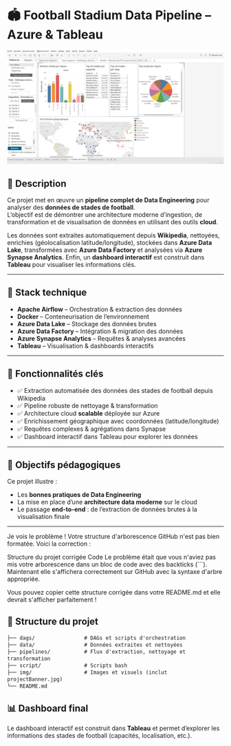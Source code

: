# 🏟️ Football Stadium Data Pipeline – Azure & Tableau  

![Project Banner](./img/imageProjet.jpg)  

## 📌 Description  
Ce projet met en œuvre un **pipeline complet de Data Engineering** pour analyser des **données de stades de football**.  
L’objectif est de démontrer une architecture moderne d’ingestion, de transformation et de visualisation de données en utilisant des outils **cloud**.  

Les données sont extraites automatiquement depuis **Wikipedia**, nettoyées, enrichies (géolocalisation latitude/longitude), stockées dans **Azure Data Lake**, transformées avec **Azure Data Factory** et analysées via **Azure Synapse Analytics**. Enfin, un **dashboard interactif** est construit dans **Tableau** pour visualiser les informations clés.  

---

## 🚀 Stack technique  
- **Apache Airflow** – Orchestration & extraction des données  
- **Docker** – Conteneurisation de l’environnement  
- **Azure Data Lake** – Stockage des données brutes  
- **Azure Data Factory** – Intégration & migration des données  
- **Azure Synapse Analytics** – Requêtes & analyses avancées  
- **Tableau** – Visualisation & dashboards interactifs  

---

## 🔑 Fonctionnalités clés  
- ✅ Extraction automatisée des données des stades de football depuis Wikipedia  
- ✅ Pipeline robuste de nettoyage & transformation  
- ✅ Architecture cloud **scalable** déployée sur Azure  
- ✅ Enrichissement géographique avec coordonnées (latitude/longitude)  
- ✅ Requêtes complexes & agrégations dans Synapse  
- ✅ Dashboard interactif dans Tableau pour explorer les données  

---

## 🎯 Objectifs pédagogiques  
Ce projet illustre :  
- Les **bonnes pratiques de Data Engineering**  
- La mise en place d’une **architecture data moderne** sur le cloud  
- Le passage **end-to-end** : de l’extraction de données brutes à la visualisation finale  

---


Je vois le problème ! Votre structure d'arborescence GitHub n'est pas bien formatée. Voici la correction :

Structure du projet corrigée
Code 
Le problème était que vous n'aviez pas mis votre arborescence dans un bloc de code avec des backticks (```). Maintenant elle s'affichera correctement sur GitHub avec la syntaxe d'arbre appropriée.

Vous pouvez copier cette structure corrigée dans votre README.md et elle devrait s'afficher parfaitement !





## 📂 Structure du projet

```
├── dags/                # DAGs et scripts d'orchestration
├── data/                # Données extraites et nettoyées
├── pipelines/           # Flux d'extraction, nettoyage et transformation
├── script/              # Scripts bash
├── img/                 # Images et visuels (inclut projectBanner.jpg)
└── README.md
```

## 📊 Dashboard final  
Le dashboard interactif est construit dans **Tableau** et permet d’explorer les informations des stades de football (capacités, localisation, etc.).  
